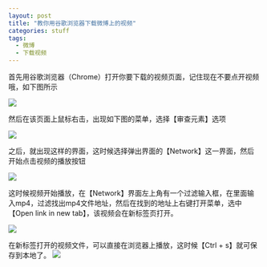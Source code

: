 ```yaml
---
layout: post
title: "教你用谷歌浏览器下载微博上的视频"
categories: stuff
tags: 
  - 微博
  - 下载视频
---
```


首先用谷歌浏览器（Chrome）打开你要下载的视频页面，记住现在不要点开视频哦，如下图所示

![](http://ww1.sinaimg.cn/large/9e68a475gw1f24b4vf2i6j20hc0c9wjp.jpg)

然后在该页面上鼠标右击，出现如下图的菜单，选择【审查元素】选项

![](http://ww2.sinaimg.cn/large/9e68a475gw1f24b4wa1zdj20h80eyn2o.jpg)

之后，就出现这样的界面，这时候选择弹出界面的【Network】这一界面，然后开始点击视频的播放按钮

![](http://ww4.sinaimg.cn/large/9e68a475gw1f24b4wxgdyj210w0frtfe.jpg)

这时候视频开始播放，在【Network】界面左上角有一个过滤输入框，在里面输入mp4，过滤找出mp4文件地址，然后在找到的地址上右键打开菜单，选中【Open link in new tab】，该视频会在新标签页打开。

![](http://ww2.sinaimg.cn/large/9e68a475gw1f24b4xacebj21170hj0yg.jpg)

在新标签打开的视频文件，可以直接在浏览器上播放，这时候【Ctrl + s】就可保存到本地了。
![](http://ww2.sinaimg.cn/large/9e68a475gw1f24b4yace1j211d0jen4r.jpg)




